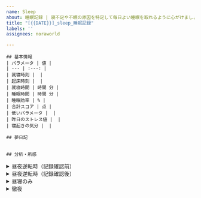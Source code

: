 ```yaml
---
name: Sleep
about: 睡眠記録 | 寝不足や不眠の原因を特定して毎日よい睡眠を取れるように心がけましょう
title: "[{{DATE}}]_sleep_睡眠記録"
labels: ''
assignees: noraworld

---
```


```
## 基本情報
| パラメータ | 値 |
| --- | :---: |
| 就寝時刻 |  |
| 起床時刻 |  |
| 就寝時間 | 時間 分 |
| 睡眠時間 | 時間 分 |
| 睡眠効率 | % |
| 合計スコア | 点 |
| 低いパラメータ |  |
| 昨日のストレス値 |  |
| 寝起きの気分 |  |

## 夢日記


## 分析・所感

```



<details>
<summary>昼夜逆転時（記録確認前）</summary>

```
## 基本情報
| パラメータ | 値 |
| --- | :---: |
| 昨日のストレス値 |  |
| 寝起きの気分 |  |

## 夢日記


## 分析・所感
昼夜逆転で記録がまだ確認できないので、日付変更後、または翌日確認する。


```
</details>



<details>
<summary>昼夜逆転時（記録確認後）</summary>

```
## 基本情報
| パラメータ | 値 |
| --- | :---: |
| 就寝時刻 |  |
| 起床時刻 |  |
| 就寝時間 | 時間 分 |
| 睡眠時間 | 時間 分 |
| 睡眠効率 | % |
| 合計スコア | 点 |
| 低いパラメータ |  |

## 分析・所感
昼夜逆転時の睡眠の記録が確認できるようになった。


```
</details>



<details>
<summary>昼寝のみ</summary>

```
## 基本情報
| パラメータ | 値 |
| --- | :---: |
| 就寝時刻 |  |
| 起床時刻 |  |
| 就寝時間 | 時間 分 |
| 睡眠時間 | 時間 分 |
| 昨日のストレス値 |  |
| 寝起きの気分 |  |

## 夢日記


## 分析・所感
昼寝のみだったため正確な記録は確認できていない。この睡眠時間は翌日のものと合算されるはず。


```
</details>



<details>
<summary>徹夜</summary>

```
## 分析・所感

```
</details>
